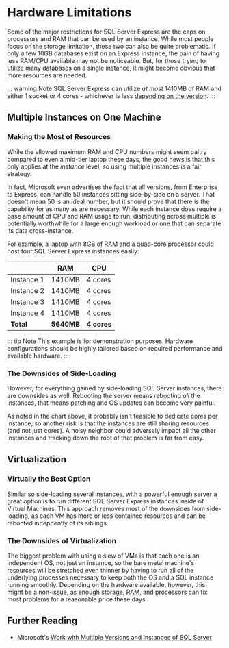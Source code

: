 # Hardware Limitations

Some of the major restrictions for SQL Server Express are the caps
on processors and RAM that can be used by an instance. While most people
focus on the storage limitation, these two can also be quite problematic.
If only a few 10GB databases exist on an Express instance, the
pain of having less RAM/CPU available may not be noticeable. But, for those
trying to utilize many databases on a single instance, it might become
obvious that more resources are needed.

::: warning Note
SQL Server Express can utilize *at most* 1410MB
of RAM and either 1 socket or 4 cores - whichever is less [depending on
the version](/which-sql-server-express-version-to-use).
:::

## Multiple Instances on One Machine

### Making the Most of Resources

While the allowed maximum RAM and CPU numbers might
seem paltry compared to even a mid-tier laptop these days, the good news is that this
only applies at the *instance* level, so using multiple instances is a fair strategy.

In fact, Microsoft even advertises the fact that all versions, from Enterprise to
Express, can handle 50 instances sitting side-by-side on a server. That doesn't mean 50
is an ideal number, but it should prove that there is the capability for as many as are necessary. While each instance does require a base amount of CPU and RAM usage to run, distributing
across multiple is potentially worthwhile for a large enough workload or one that can separate
its data cross-instance.

For example, a laptop with 8GB of RAM and a quad-core processor
 could host four SQL Server Express instances easily:

| | RAM | CPU |
| - | - | - |
|Instance 1 | 1410MB | 4 cores
| Instance 2 | 1410MB | 4 cores
| Instance 3 | 1410MB | 4 cores
| Instance 4 | 1410MB | 4 cores
| **Total** | **5640MB** | **4 cores** |

::: tip Note
This example is for demonstration purposes. Hardware configurations should be
highly tailored based on required performance and available hardware.
:::

### The Downsides of Side-Loading

However, for everything gained by side-loading SQL Server instances, there are downsides as well.
Rebooting the server means rebooting *all* the instances, that means patching and OS updates can become very painful.

As noted in the chart above, it probably isn't feasible to dedicate cores per instance, so another risk
is that the instances are still sharing resources (and not just cores). A noisy neighbor could adversely
impact all the other instances and tracking down the root of that problem is far from easy.

## Virtualization

### Virtually the Best Option

Similar so side-loading several instances, with a powerful enough server a great option is to run
different SQL Server Express instances inside of Virtual Machines. This approach removes most of the
downsides from side-loading, as each VM has more or less contained resources and can be rebooted indepdently
of its siblings.

### The Downsides of Virtualization

The biggest problem with using a slew of VMs is that each one is an independent OS, not just an instance,
so the bare metal machine's resources will be stretched even thinner by having to run all of the underlying
processes necessary to keep both the OS and a SQL instance running smoothly. Depending on the hardware available,
however, this might be a non-issue, as enough storage, RAM, and processors can fix most problems for a reasonable
price these days.

## Further Reading

* Microsoft's [Work with Multiple Versions and Instances of SQL Server](https://docs.microsoft.com/en-us/sql/sql-server/install/work-with-multiple-versions-and-instances-of-sql-server)
